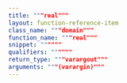 ```yaml
---
title: """real"""
layout: function-reference-item
class_name: """domain"""
function_name: """real"""
snippet: """"""
qualifiers: """"""
return_type: """varargout"""
arguments: """(varargin)"""
---
```


